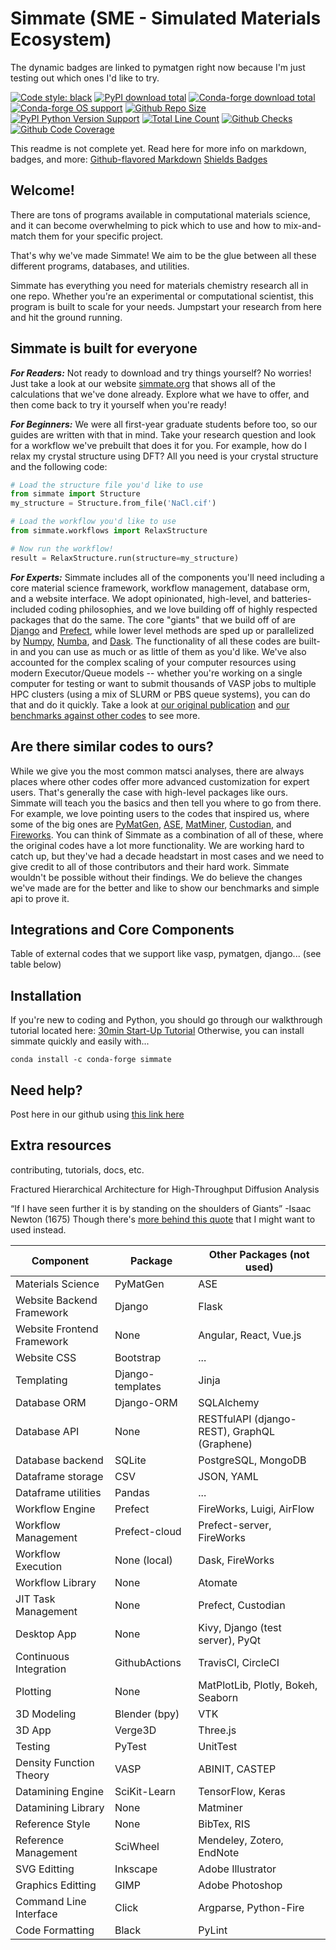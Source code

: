 # Simmate (SME - Simulated Materials Ecosystem)

The dynamic badges are linked to pymatgen right now because I'm just testing out which ones I'd like to try.

[![Code style: black](https://img.shields.io/badge/code%20style-black-000000.svg)](https://github.com/psf/black)
[![PyPI download total](https://img.shields.io/pypi/dm/pymatgen)](https://pypi.python.org/pypi/pymatgen/)
[![Conda-forge download total](https://img.shields.io/conda/dn/conda-forge/pymatgen)](https://anaconda.org/conda-forge/pymatgen)
[![Conda-forge OS support](https://img.shields.io/conda/pn/conda-forge/pymatgen)](https://anaconda.org/conda-forge/pymatgen)
[![Github Repo Size](https://img.shields.io/github/repo-size/materialsproject/pymatgen)](https://pypi.python.org/pypi/pymatgen/)
[![PyPI Python Version Support](https://img.shields.io/pypi/pyversions/pymatgen)](https://pypi.python.org/pypi/pymatgen/)
[![Total Line Count](https://img.shields.io/tokei/lines/github/pandas-dev/pandas)](https://pypi.python.org/pypi/pymatgen/)
[![Github Checks](https://img.shields.io/github/checks-status/materialsproject/pymatgen/master)](https://pypi.python.org/pypi/pymatgen/)
[![Github Code Coverage](https://img.shields.io/coveralls/github/materialsproject/pymatgen)](https://pypi.python.org/pypi/pymatgen/)

This readme is not complete yet. Read here for more info on markdown, badges, and more:
[Github-flavored Markdown](https://guides.github.com/features/mastering-markdown/)
[Shields Badges](https://shields.io/)

## Welcome!

There are tons of programs available in computational materials science, and it can become overwhelming to pick which to use and how to mix-and-match them for your specific project. 

That's why we've made Simmate! We aim to be the glue between all these different programs, databases, and utilities.

Simmate has everything you need for materials chemistry research all in one repo. Whether you're an experimental or computational scientist, this program is built to scale for your needs. Jumpstart your research from here and hit the ground running.

## Simmate is built for everyone

_**For Readers:**_ Not ready to download and try things yourself? No worries! Just take a look at our website [simmate.org](simmate.org) that shows all of the calculations that we've done already. Explore what we have to offer, and then come back to try it yourself when you're ready!

_**For Beginners:**_ We were all first-year graduate students before too, so our guides are written with that in mind. Take your research question and look for a workflow we've prebuilt that does it for you. For example, how do I relax my crystal structure using DFT? All you need is your crystal structure and the following code:
```python
# Load the structure file you'd like to use
from simmate import Structure
my_structure = Structure.from_file('NaCl.cif')

# Load the workflow you'd like to use
from simmate.workflows import RelaxStructure

# Now run the workflow!
result = RelaxStructure.run(structure=my_structure)
```

_**For Experts:**_ Simmate includes all of the components you'll need including a core material science framework, workflow management, database orm, and a website interface. We adopt opinionated, high-level, and batteries-included coding philosophies, and we love building off of highly respected packages that do the same. The core "giants" that we build off of are [Django](https://github.com/django/django) and [Prefect](https://github.com/PrefectHQ/prefect), while lower level methods are sped up or parallelized by [Numpy](https://github.com/numpy/numpy), [Numba](https://github.com/numba/numba), and [Dask](https://github.com/dask/dask). The functionality of all these codes are built-in and you can use as much or as little of them as you'd like. We've also accounted for the complex scaling of your computer resources using modern Executor/Queue models -- whether you're working on a single computer for testing or want to submit thousands of VASP jobs to multiple HPC clusters (using a mix of SLURM or PBS queue systems), you can do that and do it quickly. Take a look at [our original publication](google.com) and [our benchmarks against other codes](google.com) to see more.

## Are there similar codes to ours?

While we give you the most common matsci analyses, there are always places where other codes offer more advanced customization for expert users. That's generally the case with high-level packages like ours. Simmate will teach you the basics and then tell you where to go from there. For example, we love pointing users to the codes that inspired us, where some of the big ones are [PyMatGen](https://github.com/materialsproject/pymatgen), [ASE](https://gitlab.com/ase/ase), [MatMiner](https://github.com/hackingmaterials/matminer), [Custodian](https://github.com/materialsproject/custodian), and [Fireworks](https://github.com/materialsproject/fireworks). You can think of Simmate as a combination of all of these, where the original codes have a lot more functionality. We are working hard to catch up, but they've had a decade headstart in most cases and we need to give credit to all of those contributors and their hard work. Simmate wouldn't be possible without their findings. We do believe the changes we've made are for the better and like to show our benchmarks and simple api to prove it.

## Integrations and Core Components

Table of external codes that we support like vasp, pymatgen, django... (see table below)

## Installation

If you're new to coding and Python, you should go through our walkthrough tutorial located here: [30min Start-Up Tutorial](google.com)
Otherwise, you can install simmate quickly and easily with...
```
conda install -c conda-forge simmate
```

## Need help?

Post here in our github using [this link here](google.com)

## Extra resources

contributing, tutorials, docs, etc.


Fractured Hierarchical Architecture for High-Throughput Diffusion Analysis

“If I have seen further it is by standing on the shoulders of Giants” -Isaac Newton (1675)
Though there's [more behind this quote](https://en.wikipedia.org/wiki/Standing_on_the_shoulders_of_giants) that I might want to used instead.


Component | Package | Other Packages (not used)
------------ | ------------- | -------------
Materials Science | PyMatGen | ASE
Website Backend Framework | Django | Flask
Website Frontend Framework | None | Angular, React, Vue.js
Website CSS | Bootstrap | ...
Templating | Django-templates | Jinja
Database ORM | Django-ORM | SQLAlchemy
Database API | None | RESTfulAPI (django-REST), GraphQL (Graphene)
Database backend | SQLite | PostgreSQL, MongoDB
Dataframe storage | CSV | JSON, YAML
Dataframe utilities | Pandas | ...
Workflow Engine | Prefect | FireWorks, Luigi, AirFlow
Workflow Management | Prefect-cloud | Prefect-server, FireWorks
Workflow Execution | None (local) | Dask, FireWorks
Workflow Library | None | Atomate
JIT Task Management | None | Prefect, Custodian
Desktop App | None | Kivy, Django (test server), PyQt
Continuous Integration | GithubActions | TravisCI, CircleCI
Plotting | None | MatPlotLib, Plotly, Bokeh, Seaborn
3D Modeling | Blender (bpy) | VTK
3D App | Verge3D | Three.js
Testing | PyTest | UnitTest
Density Function Theory | VASP | ABINIT, CASTEP
Datamining Engine | SciKit-Learn | TensorFlow, Keras
Datamining Library | None | Matminer
Reference Style | None | BibTex, RIS
Reference Management | SciWheel | Mendeley, Zotero, EndNote
SVG Editting | Inkscape | Adobe Illustrator
Graphics Editting | GIMP | Adobe Photoshop
Command Line Interface | Click | Argparse, Python-Fire
Code Formatting | Black | PyLint
